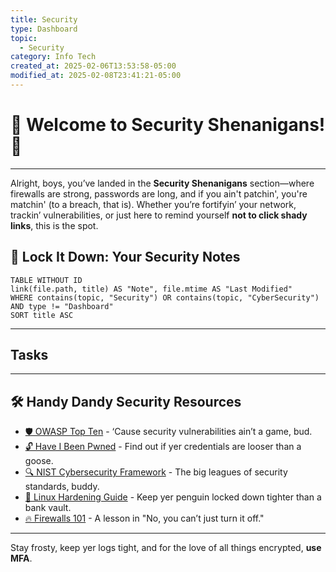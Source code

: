 ```yaml
---
title: Security
type: Dashboard
topic:
  - Security
category: Info Tech
created_at: 2025-02-06T13:53:58-05:00
modified_at: 2025-02-08T23:41:21-05:00
---
```

# 🔐 Welcome to Security Shenanigans! 🔐
___

Alright, boys, you’ve landed in the **Security Shenanigans** section—where firewalls are strong, passwords are long, and if you ain't patchin', you're matchin' (to a breach, that is). Whether you’re fortifyin’ your network, trackin’ vulnerabilities, or just here to remind yourself **not to click shady links**, this is the spot.

## 🔐 Lock It Down: Your Security Notes
```dataview
TABLE WITHOUT ID
link(file.path, title) AS "Note", file.mtime AS "Last Modified"
WHERE contains(topic, "Security") OR contains(topic, "CyberSecurity") AND type != "Dashboard"
SORT title ASC
```

---

## Tasks




---

## 🛠 Handy Dandy Security Resources

- [🛡 OWASP Top Ten](https://owasp.org/www-project-top-ten/) - ‘Cause security vulnerabilities ain’t a game, bud.
- [🔓 Have I Been Pwned](https://haveibeenpwned.com/) - Find out if yer credentials are looser than a goose.
- [🔍 NIST Cybersecurity Framework](https://www.nist.gov/cyberframework) - The big leagues of security standards, buddy.
- [🐧 Linux Hardening Guide](https://github.com/trimstray/the-practical-linux-hardening-guide) - Keep yer penguin locked down tighter than a bank vault.
- [🔥 Firewalls 101](https://docs.netgate.com/pfsense/en/latest/) - A lesson in "No, you can’t just turn it off."

---

Stay frosty, keep yer logs tight, and for the love of all things encrypted, **use MFA**.
